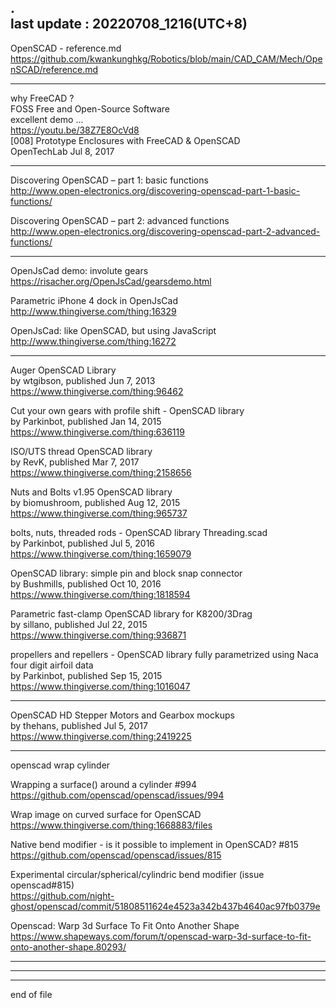 .    
  last update : 20220708_1216(UTC+8)  
---------------------------------------------  
  
OpenSCAD - reference.md  
  https://github.com/kwankunghkg/Robotics/blob/main/CAD_CAM/Mech/OpenSCAD/reference.md  
    
---------------------------------------------  
  
why FreeCAD ?  
FOSS Free and Open-Source Software  
excellent demo ...  
  https://youtu.be/38Z7E8OcVd8  
[008] Prototype Enclosures with FreeCAD & OpenSCAD  
OpenTechLab Jul 8, 2017  
  
---------------------------------------------  
  
Discovering OpenSCAD – part 1: basic functions  
  http://www.open-electronics.org/discovering-openscad-part-1-basic-functions/  
  
Discovering OpenSCAD – part 2: advanced functions  
  http://www.open-electronics.org/discovering-openscad-part-2-advanced-functions/  

---------------------------------------------  
  
  
  
OpenJsCad demo: involute gears  
  https://risacher.org/OpenJsCad/gearsdemo.html  
  
Parametric iPhone 4 dock in OpenJsCad  
  http://www.thingiverse.com/thing:16329  
  
OpenJsCad: like OpenSCAD, but using JavaScript  
  http://www.thingiverse.com/thing:16272  
  
---------------------------------------------  
  
  
  
Auger OpenSCAD Library  
by wtgibson, published Jun 7, 2013  
  https://www.thingiverse.com/thing:96462  
  
Cut your own gears with profile shift - OpenSCAD library  
by Parkinbot, published Jan 14, 2015  
  https://www.thingiverse.com/thing:636119  
  
ISO/UTS thread OpenSCAD library  
by RevK, published Mar 7, 2017  
  https://www.thingiverse.com/thing:2158656  
  
Nuts and Bolts v1.95 OpenSCAD library  
by biomushroom, published Aug 12, 2015  
  https://www.thingiverse.com/thing:965737  

bolts, nuts, threaded rods - OpenSCAD library Threading.scad  
by Parkinbot, published Jul 5, 2016  
  https://www.thingiverse.com/thing:1659079  
  
OpenSCAD library: simple pin and block snap connector  
by Bushmills, published Oct 10, 2016  
  https://www.thingiverse.com/thing:1818594  

Parametric fast-clamp OpenSCAD library for K8200/3Drag  
by sillano, published Jul 22, 2015  
  https://www.thingiverse.com/thing:936871  
  
propellers and repellers - OpenSCAD library fully parametrized using Naca four digit airfoil data  
by Parkinbot, published Sep 15, 2015  
  https://www.thingiverse.com/thing:1016047  
  
---------------------------------------------  
  
OpenSCAD HD Stepper Motors and Gearbox mockups  
by thehans, published Jul 5, 2017  
  https://www.thingiverse.com/thing:2419225  
  
---------------------------------------------  
    
openscad wrap cylinder  
  
Wrapping a surface() around a cylinder #994  
  https://github.com/openscad/openscad/issues/994  
  
Wrap image on curved surface for OpenSCAD  
  https://www.thingiverse.com/thing:1668883/files  
  
Native bend modifier - is it possible to implement in OpenSCAD? #815  
  https://github.com/openscad/openscad/issues/815  
  
Experimental circular/spherical/cylindric bend modifier (issue openscad#815)  
  https://github.com/night-ghost/openscad/commit/51808511624e4523a342b437b4640ac97fb0379e  
  
Openscad: Warp 3d Surface To Fit Onto Another Shape  
  https://www.shapeways.com/forum/t/openscad-warp-3d-surface-to-fit-onto-another-shape.80293/  
  


  
  
---------------------------------------------  
  
  
  
---------------------------------------------  
  
  
  
---------------------------------------------  
end of file  
